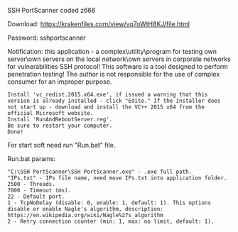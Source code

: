 SSH PortScanner coded z668


Download: https://krakenfiles.com/view/vq7oWtH8KJ/file.html

Password: sshportscanner


Notification: this application - a complex\utility\program for testing own server\own servers on the local network\own servers in corporate networks for vulnerabilities SSH protocol! This software is a tool designed to perform penetration testing! The author is not responsible for the use of complex consumer for an improper purpose.

    Install 'vc_redist.2015.x64.exe', if issued a warning that this version is already installed - click "Edite." If the installer does not start up - download and install the VC++ 2015 x64 from the official Microsoft website.
    Install 'RunAndRebootServer.reg'.
    Be sure to restart your computer.
    Done!

For start soft need run "Run.bat" file.

Run.bat params:

    "C:\SSH PortScanner\SSH PortScanner.exe" - .exe full path.
    "IPs.txt" - IPs file name, need move IPs.txt into application folder.
    2500 - Threads.
    7000 - Timeout (ms).
    22 - Default port.
    1 - TcpNoDelay (disable: 0, enable: 1, default: 1). This options disable or enable Nagle's algorithm, description: https://en.wikipedia.org/wiki/Nagle%27s_algorithm
    2 - Retry connection counter (min: 1, max: no limit, default: 1).
